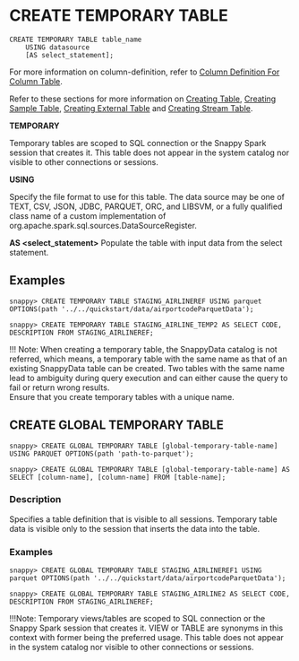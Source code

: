# CREATE TEMPORARY TABLE

```no-highlight
CREATE TEMPORARY TABLE table_name
    USING datasource
    [AS select_statement];
```
For more information on column-definition, refer to [Column Definition For Column Table](create-table.md#column-definition).

Refer to these sections for more information on [Creating Table](create-table.md), [Creating Sample Table](create-sample-table.md), [Creating External Table](create-external-table.md) and [Creating Stream Table](create-stream-table.md).

**TEMPORARY**

Temporary tables are scoped to SQL connection or the Snappy Spark session that creates it. This table does not appear in the system catalog nor visible to other connections or sessions.

**USING <data source>**

Specify the file format to use for this table. The data source may be one of TEXT, CSV, JSON, JDBC, PARQUET, ORC, and LIBSVM, or a fully qualified class name of a custom implementation of org.apache.spark.sql.sources.DataSourceRegister.

**AS <select_statement>**
Populate the table with input data from the select statement. 

## Examples

```no-highlight
snappy> CREATE TEMPORARY TABLE STAGING_AIRLINEREF USING parquet OPTIONS(path '../../quickstart/data/airportcodeParquetData');
```

```no-highlight
snappy> CREATE TEMPORARY TABLE STAGING_AIRLINE_TEMP2 AS SELECT CODE, DESCRIPTION FROM STAGING_AIRLINEREF;
```

!!! Note:
    When creating a temporary table, the SnappyData catalog is not referred, which means, a temporary table with the same name as that of an existing SnappyData table can be created. Two tables with the same name lead to ambiguity during query execution and can either cause the query to fail or return wrong results. </br>Ensure that you create temporary tables with a unique name.
    
## CREATE GLOBAL TEMPORARY TABLE

```no-highlight
snappy> CREATE GLOBAL TEMPORARY TABLE [global-temporary-table-name] USING PARQUET OPTIONS(path 'path-to-parquet');

snappy> CREATE GLOBAL TEMPORARY TABLE [global-temporary-table-name] AS SELECT [column-name], [column-name] FROM [table-name];
```

### Description
Specifies a table definition that is visible to all sessions. Temporary table data is visible only to the session that inserts the data into the table.

### Examples

```no-highlight
snappy> CREATE GLOBAL TEMPORARY TABLE STAGING_AIRLINEREF1 USING parquet OPTIONS(path '../../quickstart/data/airportcodeParquetData');

snappy> CREATE GLOBAL TEMPORARY TABLE STAGING_AIRLINE2 AS SELECT CODE, DESCRIPTION FROM STAGING_AIRLINEREF;
```
!!!Note:
	Temporary views/tables are scoped to SQL connection or the Snappy Spark session that creates it. VIEW or TABLE are synonyms in this context with former being the preferred usage. This table does not appear in the system catalog nor visible to other connections or sessions.
